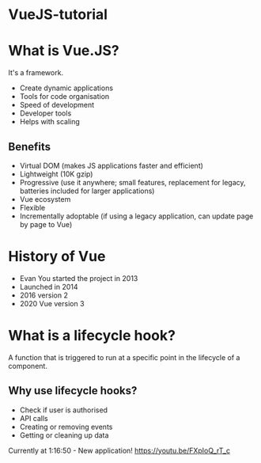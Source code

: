 # VueJS-tutorial

# What is Vue.JS?

It's a framework.

- Create dynamic applications
- Tools for code organisation
- Speed of development
- Developer tools
- Helps with scaling

## Benefits

- Virtual DOM (makes JS applications faster and efficient)
- Lightweight (10K gzip)
- Progressive (use it anywhere; small features, replacement for legacy, batteries included for larger applications)
- Vue ecosystem
- Flexible
- Incrementally adoptable (if using a legacy application, can update page by page to Vue)

# History of Vue

- Evan You started the project in 2013
- Launched in 2014
- 2016 version 2
- 2020 Vue version 3

# What is a lifecycle hook?

A function that is triggered to run at a specific point in the lifecycle of a component.

## Why use lifecycle hooks?

- Check if user is authorised
- API calls
- Creating or removing events
- Getting or cleaning up data

Currently at 1:16:50 - New application!
https://youtu.be/FXpIoQ_rT_c
